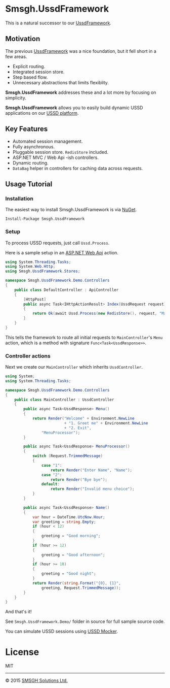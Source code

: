 # Smsgh.UssdFramework

This is a natural successor to our [UssdFramework](http://github.com/smsgh/ussd-framework).

## Motivation

The previous [UssdFramework](http://github.com/smsgh/ussd-framework) was a nice foundation, but it fell short in a few areas.

* Explicit routing.
* Integrated session store.
* Step based flow.
* Unnecessary abstractions that limits flexiblity.

__Smsgh.UssdFramework__ addresses these and a lot more by focusing on simplicity.

__Smsgh.UssdFramework__ allows you to easily build dynamic USSD applications on our [USSD platform](http://developers.smsgh.com/documentations/ussd).

## Key Features

* Automated session management.
* Fully asynchronous.
* Pluggable session store. `RedisStore` included.
* ASP.NET MVC / Web Api -ish controllers. 
* Dynamic routing.
* `DataBag` helper in controllers for caching data across requests.

## Usage Tutorial

### Installation

The easiest way to install Smsgh.UssdFramework is via [NuGet](http://www.nuget.org/).

```
Install-Package Smsgh.UssdFramework
```

### Setup

To process USSD requests, just call `Ussd.Process`.

Here is a sample setup in an [ASP.NET Web Api](http://www.asp.net/web-api) action.

```c#
using System.Threading.Tasks;
using System.Web.Http;
using Smsgh.UssdFramework.Stores;

namespace Smsgh.UssdFramework.Demo.Controllers
{
    public class DefaultController : ApiController
    {
        [HttpPost]
        public async Task<IHttpActionResult> Index(UssdRequest request)
        {
            return Ok(await Ussd.Process(new RedisStore(), request, "Main", "Menu"));
        } 
    }
}
```

This tells the framework to route all initial requests to `MainController`'s `Menu` action, which is a method with signature `Func<Task<UssdResponse>>`.

### Controller actions

Next we create our `MainController` which inherits `UssdController`.

```c#
using System;
using System.Threading.Tasks;

namespace Smsgh.UssdFramework.Demo.Controllers
{
    public class MainController : UssdController
    {
        public async Task<UssdResponse> Menu()
        {
            return Render("Welcome" + Environment.NewLine
                          + "1. Greet me" + Environment.NewLine
                          + "2. Exit",
                "MenuProcessor");
        }

        public async Task<UssdResponse> MenuProcessor()
        {
            switch (Request.TrimmedMessage)
            {
                case "1":
                    return Render("Enter Name", "Name");
                case "2":
                    return Render("Bye bye");
                default:
                    return Render("Invalid menu choice");
            }
        }

        public async Task<UssdResponse> Name()
        {
            var hour = DateTime.UtcNow.Hour;
            var greeting = string.Empty;
            if (hour < 12)
            {
                greeting = "Good morning";
            }
            if (hour >= 12)
            {
                greeting = "Good afternoon";
            }
            if (hour >= 18)
            {
                greeting = "Good night";
            }
            return Render(string.Format("{0}, {1}",
                greeting, Request.TrimmedMessage));
        } 
    }
}
```

And that's it!

See `Smsgh.UssdFramework.Demo/` folder in source for full sample source code.

You can simulate USSD sessions using [USSD Mocker](https://github.com/smsgh/ussd-mocker).

# License

MIT

<hr>

&copy; 2015 [SMSGH Solutions Ltd.](http://www.smsgh.com)
